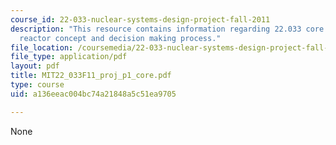 ```yaml
---
course_id: 22-033-nuclear-systems-design-project-fall-2011
description: "This resource contains information regarding 22.033 core group\u2014\
  reactor concept and decision making process."
file_location: /coursemedia/22-033-nuclear-systems-design-project-fall-2011/a136eeac004bc74a21848a5c51ea9705_MIT22_033F11_proj_p1_core.pdf
file_type: application/pdf
layout: pdf
title: MIT22_033F11_proj_p1_core.pdf
type: course
uid: a136eeac004bc74a21848a5c51ea9705

---
```

None